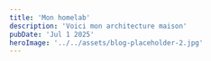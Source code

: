 ```yaml
---
title: 'Mon homelab'
description: 'Voici mon architecture maison'
pubDate: 'Jul 1 2025'
heroImage: '../../assets/blog-placeholder-2.jpg'
---
```


